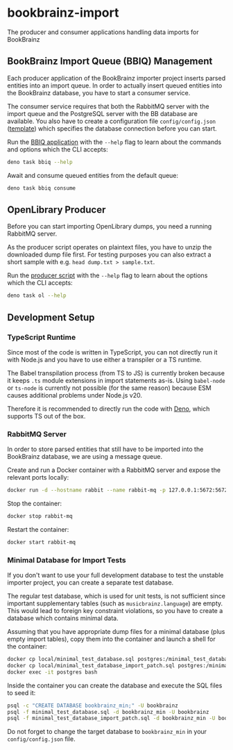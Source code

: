# bookbrainz-import

The producer and consumer applications handling data imports for BookBrainz

## BookBrainz Import Queue (BBIQ) Management

Each producer application of the BookBrainz importer project inserts parsed entities into an import queue.
In order to actually insert queued entities into the BookBrainz database, you have to start a consumer service.

The consumer service requires that both the RabbitMQ server with the import queue and the PostgreSQL server with the BB database are available.
You also have to create a configuration file `config/config.json` ([template](config/config.json.sample)) which specifies the database connection before you can start.

Run the [BBIQ application](src/bbiq.ts) with the `--help` flag to learn about the commands and options which the CLI accepts:

```sh
deno task bbiq --help
```

Await and consume queued entities from the default queue:

```sh
deno task bbiq consume
```

## OpenLibrary Producer

Before you can start importing OpenLibrary dumps, you need a running RabbitMQ server.

As the producer script operates on plaintext files, you have to unzip the downloaded dump file first.
For testing purposes you can also extract a short sample with e.g. `head dump.txt > sample.txt`.

Run the [producer script](src/openLibrary/import.ts) with the `--help` flag to learn about the options which the CLI accepts:

```sh
deno task ol --help
```

## Development Setup

### TypeScript Runtime

Since most of the code is written in TypeScript, you can not directly run it with Node.js and you have to use either a transpiler or a TS runtime.

The Babel transpilation process (from TS to JS) is currently broken because it keeps `.ts` module extensions in import statements as-is.
Using `babel-node` or `ts-node` is currently not possible (for the same reason) because ESM causes additional problems under Node.js v20.

Therefore it is recommended to directly run the code with [Deno](https://deno.land), which supports TS out of the box.

### RabbitMQ Server

In order to store parsed entities that still have to be imported into the BookBrainz database, we are using a message queue.

Create and run a Docker container with a RabbitMQ server and expose the relevant ports locally:

```sh
docker run -d --hostname rabbit --name rabbit-mq -p 127.0.0.1:5672:5672 -p 127.0.0.1:15672:15672 rabbitmq:3-management
```

Stop the container:

```sh
docker stop rabbit-mq
```

Restart the container:

```sh
docker start rabbit-mq
```

### Minimal Database for Import Tests

If you don't want to use your full development database to test the unstable importer project, you can create a separate test database.

The regular test database, which is used for unit tests, is not sufficient since important supplementary tables (such as `musicbrainz.language`) are empty.
This would lead to foreign key constraint violations, so you have to create a database which contains minimal data.

Assuming that you have appropriate dump files for a minimal database (plus empty import tables), copy them into the container and launch a shell for the container:

```sh
docker cp local/minimal_test_database.sql postgres:/minimal_test_database.sql
docker cp local/minimal_test_database_import_patch.sql postgres:/minimal_test_database_import_patch.sql
docker exec -it postgres bash
```

Inside the container you can create the database and execute the SQL files to seed it:

```sh
psql -c "CREATE DATABASE bookbrainz_min;" -U bookbrainz
psql -f minimal_test_database.sql -d bookbrainz_min -U bookbrainz
psql -f minimal_test_database_import_patch.sql -d bookbrainz_min -U bookbrainz
```

Do not forget to change the target database to `bookbrainz_min` in your `config/config.json` file.
